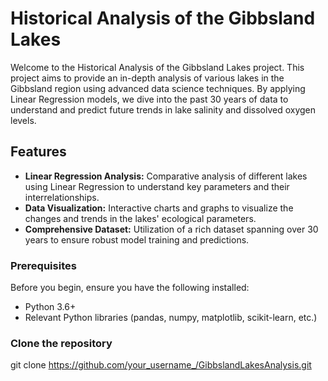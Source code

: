 # Historical Analysis of the Gibbsland Lakes

Welcome to the Historical Analysis of the Gibbsland Lakes project. This project aims to provide an in-depth analysis of various lakes in the Gibbsland region using advanced data science techniques. By applying Linear Regression models, we dive into the past 30 years of data to understand and predict future trends in lake salinity and dissolved oxygen levels.

## Features

- **Linear Regression Analysis:** Comparative analysis of different lakes using Linear Regression to understand key parameters and their interrelationships.
- **Data Visualization:** Interactive charts and graphs to visualize the changes and trends in the lakes' ecological parameters.
- **Comprehensive Dataset:** Utilization of a rich dataset spanning over 30 years to ensure robust model training and predictions.

### Prerequisites

Before you begin, ensure you have the following installed:
- Python 3.6+
- Relevant Python libraries (pandas, numpy, matplotlib, scikit-learn, etc.)

### Clone the repository
   git clone https://github.com/your_username_/GibbslandLakesAnalysis.git

